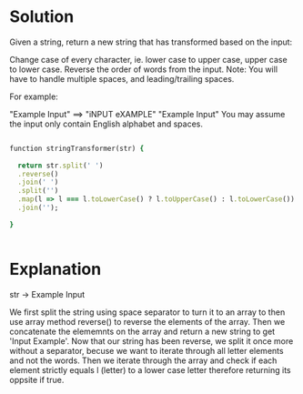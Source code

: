 # Solution

Given a string, return a new string that has transformed based on the input:

Change case of every character, ie. lower case to upper case, upper case to lower case.
Reverse the order of words from the input.
Note: You will have to handle multiple spaces, and leading/trailing spaces.

For example:

"Example Input" ==> "iNPUT eXAMPLE" "Example Input"
You may assume the input only contain English alphabet and spaces.

```ruby

function stringTransformer(str) {
    
  return str.split(' ')
  .reverse()
  .join(' ')
  .split('')
  .map(l => l === l.toLowerCase() ? l.toUpperCase() : l.toLowerCase())
  .join('');
  
}



```

# Explanation
str -> Example Input

We first split the string using space separator to turn it to an array to then use array method reverse() to reverse the elements of the array.
Then we concatenate the elememnts on the array and return a new string to get 'Input Example'.
Now that our string has been reverse, we split it once more without a separator, becuse we want to iterate through all letter elements and not the words.
Then we iterate through the array and check if each element strictly equals l (letter) to a lower case letter therefore returning its oppsite if true.
